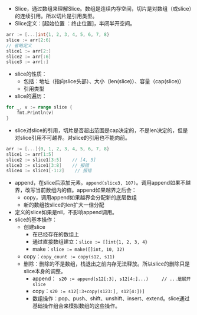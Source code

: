 * Slice，通过数组来理解Slice。数组是连续内存空间，切片是对数组（或slice）的连续引用。所以切片是引用类型。
* Slice定义：[起始位置 ：终止位置]，半闭半开空间。
```go
arr := [...]int{1, 2, 3, 4, 5, 6, 7, 8}
slice := arr[2:6]
// 省略定义
slice1 := arr[2:]
slice2 := arr[:6]
slice3 := arr[:]
```

* slice的性质：
    * 包括：地址（指向slice头部）、大小（len(slice)）、容量（cap(slice)）
    * 引用类型
* slice的遍历：
```go
for _, v := range slice {
    fmt.Println(v)
}
```

* slice对slice的引用，切片是否超出范围是cap决定的，不是len决定的，但是对slice引用不可越界。对slice的引用也不能向前。
```go
arr := [...]{0, 1, 2, 3, 4, 5, 6, 7, 8}
slice1 := arr[1:5]
slice2 := slice1[3:5]    // [4, 5]
slice3 := slice1[3:8]    // 报错
slice4 := slice1[-1:2]    // 报错
```

* append，在slice后添加元素。` append(slice3, 107) `。调用append如果不越界，改写当前数组内的值。append如果越界之后会：
    * copy，调用append如果越界会分配新的底层数组
    * 新的数组按slice的len扩大一倍分配
* 定义的slice如果是nil，不影响append调用。
* slice的基本操作：
    * 创建slice
        * 在已经存在的数组上
        * 通过直接数组建立：` slice := []int{1, 2, 3, 4} `
        * make：` slice := make([]int, 10, 32) `
    * copy：` copy_count := copy(s12, s11) `
    * 删除：删除的不是数组，栈退出之前内存无法释放。所以slice的删除只是slice本身的调整。
        * append：` s20 := append(s12[:3], s12[4:]...)     // ...是展开slice`
        * copy：` s20 := s12[:3+copy(s123:], s12[4:])] `
        * 数组操作：pop、push、shift、unshift、insert、extend。slice通过基础操作组合来模拟数组的这些操作。